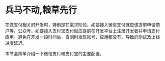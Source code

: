 # 兵马不动,粮草先行

在做支付相关的开发时，特别是在需求阶段，如要接入微信支付就应该提前申请商户等，公众号，如要接入支付宝支付就应提前在开发平台上注册开发者并申请支付应用，避免在开发一段时间后，自测时发现账号，应用都没有，导致的测试及上线进度延迟。

本节会简单介绍一下微信支付和支付宝的主要配置。

